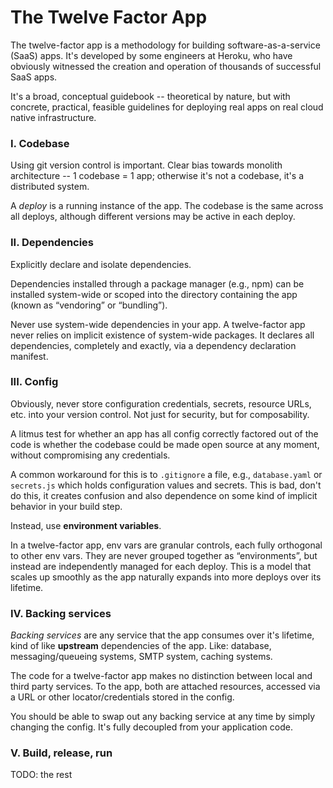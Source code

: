 # The Twelve Factor App

The twelve-factor app is a methodology for building software-as-a-service (SaaS) apps. It's developed by some engineers at Heroku, who have obviously witnessed the creation and operation of thousands of successful SaaS apps.

It's a broad, conceptual guidebook -- theoretical by nature, but with concrete, practical, feasible guidelines for deploying real apps on real cloud native infrastructure.


### I. Codebase

Using git version control is important. Clear bias towards monolith architecture -- 1 codebase = 1 app; otherwise it's not a codebase, it's a distributed system.

A *deploy* is a running instance of the app. The codebase is the same across all deploys, although different versions may be active in each deploy. 

### II. Dependencies

Explicitly declare and isolate dependencies.

Dependencies installed through a package manager (e.g., npm) can be installed system-wide or scoped into the directory containing the app (known as “vendoring” or “bundling”).

Never use system-wide dependencies in your app. A twelve-factor app never relies on implicit existence of system-wide packages. It declares all dependencies, completely and exactly, via a dependency declaration manifest.

### III. Config

Obviously, never store configuration credentials, secrets, resource URLs, etc. into your version control. Not just for security, but for composability.

A litmus test for whether an app has all config correctly factored out of the code is whether the codebase could be made open source at any moment, without compromising any credentials.

A common workaround for this is to `.gitignore` a file, e.g., `database.yaml` or `secrets.js` which holds configuration values and secrets. This is bad, don't do this, it creates confusion and also dependence on some kind of implicit behavior in your build step.

Instead, use **environment variables**.

In a twelve-factor app, env vars are granular controls, each fully orthogonal to other env vars. They are never grouped together as “environments”, but instead are independently managed for each deploy. This is a model that scales up smoothly as the app naturally expands into more deploys over its lifetime.

### IV. Backing services

*Backing services* are any service that the app consumes over it's lifetime, kind of like **upstream** dependencies of the app. Like: database, messaging/queueing systems, SMTP system, caching systems.

The code for a twelve-factor app makes no distinction between local and third party services. To the app, both are attached resources, accessed via a URL or other locator/credentials stored in the config. 

You should be able to swap out any backing service at any time by simply changing the config. It's fully decoupled from your application code.

### V. Build, release, run

TODO: the rest